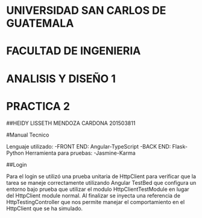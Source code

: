 # UNIVERSIDAD SAN CARLOS DE GUATEMALA
# FACULTAD DE INGENIERIA
# ANALISIS Y DISEÑO 1
# PRACTICA 2

##HEIDY LISSETH MENDOZA CARDONA   201503811

#Manual Tecnico

Lenguaje utilizado:
	-FRONT END: Angular-TypeScript
	-BACK  END: Flask-Python
Herramienta para pruebas:
  -Jasmine-Karma

##Login 

Para el login se utilizó una prueba unitaria de HttpClient para verificar que la tarea
se maneje correctamente utilizando Angular TestBed que configura un entorno bajo prueba
que utilizar el modulo HttpClientTestModule en lugar del HttpClient module normal. Al 
finalizar se inyecta una referencia de HttpTestingController que nos permite manejar
el comportamiento en el HttpClient que se ha simulado.


